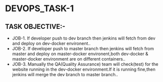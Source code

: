 # DEVOPS_TASK-1

## TASK OBJECTIVE:-
* JOB-1. If developer push to dev branch then jenkins will fetch from dev and deploy on dev-docker environent..
* JOB-2. If developer push to master branch then jenkins will fetch from master and deploy on master-docker environent,both dev-docker & master-docker                                      environment are on different containers..
* JOB-3. Manually the QA(Quality Assurance) team will check(test) for the website running in the dev-docker environment.If it is running fine,then jenkins will merge the dev branch to master branch..
